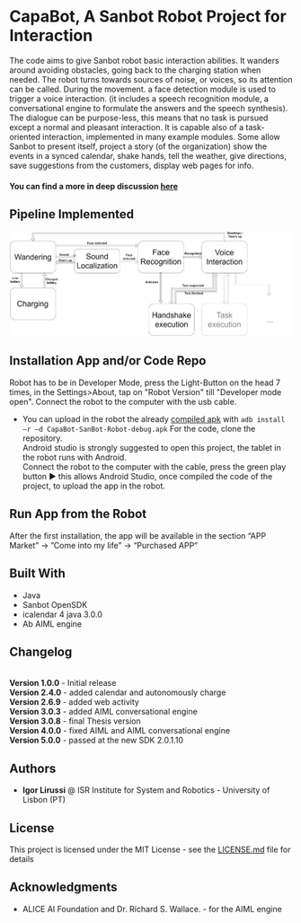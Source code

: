 # CapaBot, A Sanbot Robot Project for Interaction

The code aims to give Sanbot robot basic interaction abilities. It wanders around avoiding obstacles, going back to the charging station when needed. The robot turns towards sources of noise, or voices, so its attention can be called.
During the movement. a face detection module is used to trigger a voice interaction. (it includes a speech recognition module, a conversational engine to formulate the answers and the speech synthesis). The dialogue can be purpose-less, this means that no task is pursued except a normal and pleasant interaction. It is capable also of a task-oriented interaction, implemented in many example modules. Some allow Sanbot to present itself, project a story (of the organization) show the events in a synced calendar, shake hands, tell the weather, give directions, save suggestions from the customers, display web pages for info.

#### You can find a more in deep discussion [here](https://amslaurea.unibo.it/19120/)

<!--
## Video of the Result
[![Sanbot Interaction](http://i3.ytimg.com/)](https://youtu.be/)
-->

## Pipeline Implemented
![Alt text](readme-images/Pipeline.jpg?raw=true "Pipeline")

## Installation App and/or Code Repo
Robot has to be in Developer Mode, press the Light-Button on the head 7 times, in the Settings>About, tap on "Robot Version" till "Developer mode open". Connect the robot to the computer with the usb cable.
- You can upload in the robot the already [compiled apk](https://github.com/igor-lirussi/CapaBot-SanBot-Robot/releases/latest) with  `adb install –r –d CapaBot-SanBot-Robot-debug.apk` 
For the code, clone the repository. <br>
Android studio is strongly suggested to open this project, the tablet in the robot runs with Android. <br>
Connect the robot to the computer with the cable, press the green play button :arrow_forward: this allows Android Studio, once compiled the code of the project, to upload the app in the robot.

## Run App from the Robot
After the first installation, the app will be available in the section “APP Market” -> ”Come into my life” -> “Purchased APP”


## Built With

*   Java
*   Sanbot OpenSDK
*   icalendar 4 java 3.0.0
*   Ab AIML engine

## Changelog
<br>**Version 1.0.0** - Initial release
<br>**Version 2.4.0** - added calendar and autonomously charge
<br>**Version 2.6.9** - added web activity
<br>**Version 3.0.3** - added AIML conversational engine
<br>**Version 3.0.8** - final Thesis version
<br>**Version 4.0.0** - fixed AIML and AIML conversational engine
<br>**Version 5.0.0** - passed at the new SDK 2.0.1.10

## Authors

*   **Igor Lirussi** @ ISR Institute for System and Robotics - University of Lisbon (PT)

## License

This project is licensed under the MIT License - see the [LICENSE.md](LICENSE) file for details

## Acknowledgments
*   ALICE AI Foundation and Dr. Richard S. Wallace. - for the AIML engine
